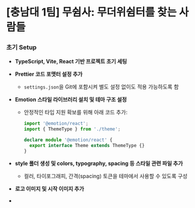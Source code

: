 # [충남대 1팀] 무쉼사: 무더위쉼터를 찾는 사람들

### 초기 Setup

- **TypeScript, Vite, React 기반 프로젝트 초기 세팅**
- **Prettier 코드 포맷터 설정 추가**
  - `settings.json`을 Git에 포함시켜 별도 설정 없이도 적용 가능하도록 함
- **Emotion 스타일 라이브러리 설치 및 테마 구조 설정**
  - 안정적인 타입 지원 확보를 위해 아래 코드 추가:

    ```ts
    import '@emotion/react';
    import { ThemeType } from './theme';

    declare module '@emotion/react' {
      export interface Theme extends ThemeType {}
    }
    ```

- **style 폴더 생성 및 colors, typography, spacing 등 스타일 관련 파일 추가**
  - 컬러, 타이포그래피, 간격(spacing) 토큰을 테마에서 사용할 수 있도록 구성
- **로고 이미지 및 시작 이미지 추가**

- 
